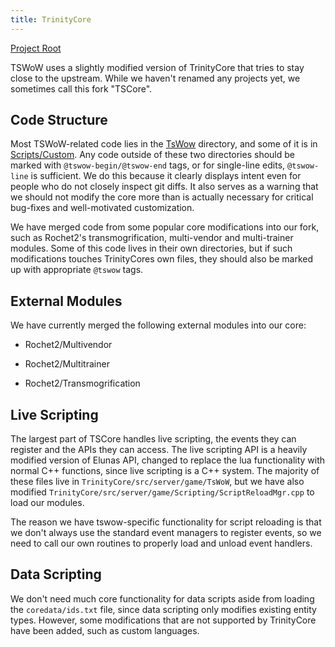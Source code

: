 ```yaml
---
title: TrinityCore
---
```


[Project Root](https://github.com/tswow/TrinityCore/tree/tswow)

TSWoW uses a slightly modified version of TrinityCore that tries to stay close to the upstream. While we haven't renamed any projects yet, we sometimes call this fork "TSCore".

## Code Structure

Most TSWoW-related code lies in the [TsWow](https://github.com/tswow/TrinityCore/tree/tswow/src/server/game/Tswow) directory, and some of it is in [Scripts/Custom](https://github.com/tswow/TrinityCore/tree/tswow/src/server/scripts/Custom). Any code outside of these two directories should be marked with `@tswow-begin/@tswow-end` tags, or for single-line edits, `@tswow-line` is sufficient. We do this because it clearly displays intent even for people who do not closely inspect git diffs. It also serves as a warning that we should not modify the core more than is actually necessary for critical bug-fixes and well-motivated customization.

We have merged code from some popular core modifications into our fork, such as Rochet2's transmogrification, multi-vendor and multi-trainer modules. Some of this code lives in their own directories, but if such modifications touches TrinityCores own files, they should also be marked up with appropriate `@tswow` tags. 

## External Modules

We have currently merged the following external modules into our core:

- Rochet2/Multivendor

- Rochet2/Multitrainer

- Rochet2/Transmogrification

## Live Scripting

The largest part of TSCore handles live scripting, the events they can register and the APIs they can access. The live scripting API is a heavily modified version of Elunas API, changed to replace the lua functionality with normal C++ functions, since live scripting is a C++ system. The majority of these files live in `TrinityCore/src/server/game/TsWoW`, but we have also modified `TrinityCore/src/server/game/Scripting/ScriptReloadMgr.cpp` to load our modules. 

The reason we have tswow-specific functionality for script reloading is that we don't always use the standard event managers to register events, so we need to call our own routines to properly load and unload event handlers.

## Data Scripting

We don't need much core functionality for data scripts aside from loading the `coredata/ids.txt` file, since data scripting only modifies existing entity types. However, some modifications that are not supported by TrinityCore have been added, such as custom languages.